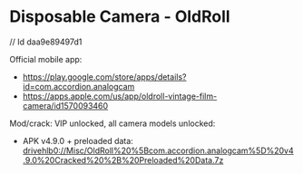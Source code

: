 # Disposable Camera - OldRoll

// Id daa9e89497d1

Official mobile app:
* <https://play.google.com/store/apps/details?id=com.accordion.analogcam>
* <https://apps.apple.com/us/app/oldroll-vintage-film-camera/id1570093460>

Mod/crack: VIP unlocked, all camera models unlocked:
* APK v4.9.0 + preloaded data: <drivehlb0://Misc/OldRoll%20%5Bcom.accordion.analogcam%5D%20v4.9.0%20Cracked%20%2B%20Preloaded%20Data.7z>
